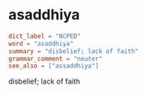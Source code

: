 # asaddhiya

``` toml
dict_label = "NCPED"
word = "asaddhiya"
summary = "disbelief; lack of faith"
grammar_comment = "neuter"
see_also = ["assaddhiya"]
```

disbelief; lack of faith


